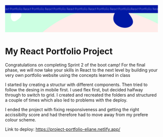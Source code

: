 <h1 align="center">
  <a href="">
    <img src="/react-p.svg" alt="Project Banner Image">
  </a>
</h1>

# My React Portfolio Project

Congratulations on completing Sprint 2 of the boot camp! For the final phase, we will now take your skills in React to the next level by building your very own portfolio website using the concepts learned in class

I started by creating a structur with different components. Then tried to follow the desing in mobile first. I used flex first, but decided halfway through to switch to grid.
I created and recreated the folders and structured a couple of times which also led to problems with the deploy.

I ended the project with fixing responsiveness and getting the right accissibilty score and had therefore had to move away from my prefere colour scheme.

Link to deploy:
https://project-portfolio-eliane.netlify.app/
